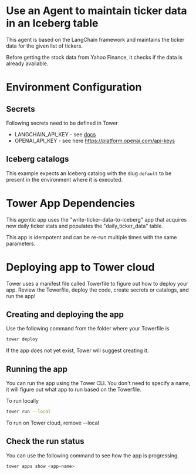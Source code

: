 # Use an Agent to maintain ticker data in an Iceberg table

This agent is based on the LangChain framework and 
maintains the ticker data for the given list of tickers.

Before getting the stock data from Yahoo Finance, 
it checks if the data is already available.

# Environment Configuration

## Secrets

Following secrets need to be defined in Tower

* LANGCHAIN_API_KEY - see [docs](https://docs.smith.langchain.com/administration/how_to_guides/organization_management/create_account_api_key)
* OPENAI_API_KEY - see here https://platform.openai.com/api-keys

## Iceberg catalogs

This example expects an Iceberg catalog with the slug `default`
to be present in the environment where it is executed.


# Tower App Dependencies

This agentic app uses the "write-ticker-data-to-iceberg" app that 
acquires new daily ticker stats and populates the "daily_ticker_data" table. 

This app is idempotent and can be re-run multiple times with the same parameters.


# Deploying app to Tower cloud

Tower uses a manifest file called Towerfile to figure out how to deploy your
app. Review the Towerfile, deploy the code, create secrets or catalogs, and run the app!

## Creating and deploying the app

Use the following command from the folder where your Towerfile is

```bash
tower deploy
```

If the app does not yet exist, Tower will suggest creating it.

## Running the app

You can run the app using the Tower CLI. You don't need to specify a name, it
will figure out what app to run based on the Towerfile.

To run locally

```bash
tower run --local
```

To run on Tower cloud, remove --local

## Check the run status

You can use the following command to see how the app is progressing. 

```bash
tower apps show <app-name>
```

